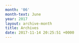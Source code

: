 ```yaml
---
month: '06'
month-text: June
year: 2017
layout: archive-month
title: Archives
date: 2017-11-14 20:25:51 +0000
---
```

